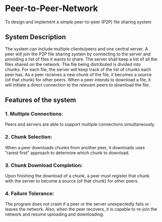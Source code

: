 # Peer-to-Peer-Network
To design and implement a simple peer-to-peer (P2P) file sharing system

## System Description
The system can include multiple clients/peers and one central server. A peer will join the P2P file sharing system by connecting to the server and providing a list of files it wants to share. The server shall keep a list of all the files shared on the network. The file being distributed is divided into chunks. For each file, the server will keep track of the list of chunks each peer has. As a peer receives a new chunk of the file, it becomes a source (of that chunk) for other peers. When a peer intends to download a file, it will initiate a direct connection to the relevant peers to download the file.

## Features of the system
### 1. Multiple Connections: 
Peers and servers are able to support multiple connections simultaneously.
### 2. Chunk Selection: 
When a peer downloads chunks from another peer, it downloads uses ”rarest first” approach to determine which chunk to download.
### 3. Chunk Download Completion: 
Upon finishing the download of a chunk, a peer must register that chunk with the server to become a source (of that chunk) for other peers.
### 4. Failure Tolerance: 
The program does not crash if a peer or the server unexpectedly fails or leaves the network. Also, when the peer recovers, it is capable to re-join the network and resume uploading and downloading.

